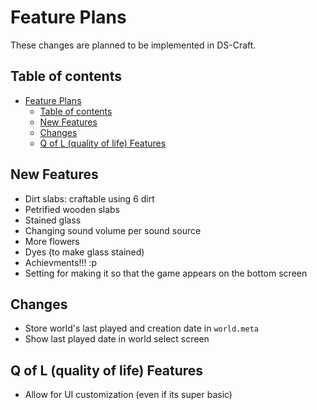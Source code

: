 
# Feature Plans

These changes are planned to be implemented in DS-Craft.

## Table of contents

- [Feature Plans](#feature-plans)
  - [Table of contents](#table-of-contents)
  - [New Features](#new-features)
  - [Changes](#changes)
  - [Q of L (quality of life) Features](#q-of-l-quality-of-life-features)

## New Features

- Dirt slabs: craftable using 6 dirt
- Petrified wooden slabs
- Stained glass
- Changing sound volume per sound source
- More flowers
- Dyes (to make glass stained)
- Achievments!!! :p
- Setting for making it so that the game appears on the bottom screen

## Changes

- Store world's last played and creation date in `world.meta`
- Show last played date in world select screen

## Q of L (quality of life) Features

- Allow for UI customization (even if its super basic)
